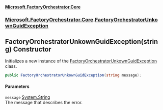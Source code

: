 #### [Microsoft.FactoryOrchestrator.Core](./Microsoft-FactoryOrchestrator-Core.md 'Microsoft.FactoryOrchestrator.Core')
### [Microsoft.FactoryOrchestrator.Core](./Microsoft-FactoryOrchestrator-Core.md 'Microsoft.FactoryOrchestrator.Core').[FactoryOrchestratorUnkownGuidException](./Microsoft-FactoryOrchestrator-Core-FactoryOrchestratorUnkownGuidException.md 'Microsoft.FactoryOrchestrator.Core.FactoryOrchestratorUnkownGuidException')
## FactoryOrchestratorUnkownGuidException(string) Constructor
Initializes a new instance of the [FactoryOrchestratorUnkownGuidException](./Microsoft-FactoryOrchestrator-Core-FactoryOrchestratorUnkownGuidException.md 'Microsoft.FactoryOrchestrator.Core.FactoryOrchestratorUnkownGuidException') class.  
```csharp
public FactoryOrchestratorUnkownGuidException(string message);
```
#### Parameters
<a name='Microsoft-FactoryOrchestrator-Core-FactoryOrchestratorUnkownGuidException-FactoryOrchestratorUnkownGuidException(string)-message'></a>
`message` [System.String](https://docs.microsoft.com/en-us/dotnet/api/System.String 'System.String')  
The message that describes the error.  
  
